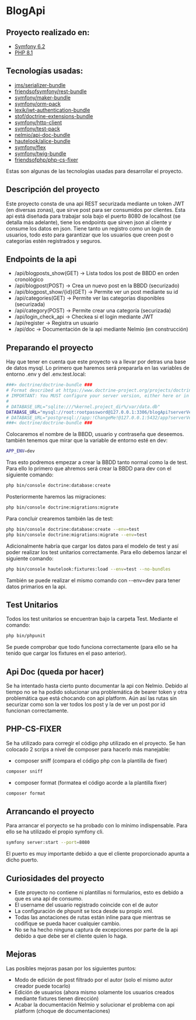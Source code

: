 # BlogApi
## Proyecto realizado en:
 - [Symfony 6.2](https://symfony.com/releases/6.2)
 - [PHP 8.1](https://www.php.net/releases/8.1/en.php)

## Tecnologías usadas:
 - [jms/serializer-bundle](https://github.com/schmittjoh/JMSSerializerBundle)
 - [friendsofsymfony/rest-bundle](https://github.com/FriendsOfSymfony/FOSRestBundle)
 - [symfony/maker-bundle](https://github.com/symfony/maker-bundle)
 - [symfony/orm-pack](https://symfony.com/components/ORM%20Pack)
 - [lexik/jwt-authentication-bundle](https://github.com/lexik/LexikJWTAuthenticationBundle)
 - [stof/doctrine-extensions-bundle](https://github.com/stof/StofDoctrineExtensionsBundle)
 - [symfony/http-client](https://github.com/symfony/http-client)
 - [symfony/test-pack](https://github.com/symfony/test-pack)
 - [nelmio/api-doc-bundle](https://github.com/nelmio/NelmioApiDocBundle)
 - [hautelook/alice-bundle](https://packagist.org/packages/hautelook/alice-bundle)
 - [symfony/flex](https://github.com/symfony/flex)
 - [symfony/twig-bundle](https://github.com/symfony/twig-bundle)
 - [friendsofphp/php-cs-fixer](https://github.com/PHP-CS-Fixer/PHP-CS-Fixer)

Estas son algunas de las tecnologías usadas para desarrollar el proyecto.

## Descripción del proyecto
Este proyecto consta de una api REST securizada mediante un token JWT (en diversas zonas), que sirve post para ser consumidos por clientes. Esta api está diseñada para trabajar sola bajo el puerto 8080 de localhost (se detalla más adelante), tiene los endpoints que sirven json al cliente y consume los datos en json. Tiene tanto un registro como un login de usuarios, todo esto para garantizar que los usuarios que creen post o categorías estén registrados y seguros.

## Endpoints de la api
 - /api/blogposts_show(GET) -> Lista todos los post de BBDD en orden cronológico
 - /api/blogpost(POST) -> Crea un nuevo post en la BBDD (securizado)
 - /api/blogpost_show/{id}(GET) -> Permite ver un post mediante su id
 - /api/categories(GET) -> Permite ver las categorías disponibles (securizada)
 - /api/category(POST) -> Permite crear una categoría (securizada)
 - /api/login_check_api -> Checkea si el login mediante JWT
 - /api/register -> Registra un usuario
 - /api/doc -> Documentación de la api mediante Nelmio (en construcción)

## Preparando el proyecto
Hay que tener en cuenta que este proyecto va a llevar por detras una base de datos mysql. Lo primero que haremos será prepararla en las variables de entorno .env y del .env.test.local:
```sh
###> doctrine/doctrine-bundle ###
# Format described at https://www.doctrine-project.org/projects/doctrine-dbal/en/latest/reference/configuration.html#connecting-using-a-url
# IMPORTANT: You MUST configure your server version, either here or in config/packages/doctrine.yaml
#
# DATABASE_URL="sqlite:///%kernel.project_dir%/var/data.db"
DATABASE_URL="mysql://root:rootpassword@127.0.0.1:3306/blogApi?serverVersion=8&charset=utf8mb4"
# DATABASE_URL="postgresql://app:!ChangeMe!@127.0.0.1:5432/app?serverVersion=15&charset=utf8"
###< doctrine/doctrine-bundle ###
```
Colocaremos el nombre de la BBDD, usuario y contraseña que deseemos. también tenemos que mirar que la variable de entorno esté en dev:
```sh
APP_ENV=dev
```
Tras esto podremos empezar a crear la BBDD tanto normal como la de test. Para ello lo primero que ahremos será crear la BBDD para dev con el siguiente comando:
```sh
php bin/console doctrine:database:create
```
Posteriormente haremos las migraciones:
```sh
php bin/console doctrine:migrations:migrate
```
Para concluir crearemos también las de test:
```sh
php bin/console doctrine:database:create --env=test
php bin/console doctrine:migrations:migrate --env=test
```
Adicionalmente habría que cargar los datos para el modelo de test y así poder realizar los test unitarios correctamente. Para ello debemos lanzar el siguiente comando:
```sh
php bin/console hautelook:fixtures:load --env=test --no-bundles
```
También se puede realizar el mismo comando con --env=dev para tener datos primarios en la api.

## Test Unitarios
Todos los test unitarios se encuentran bajo la carpeta Test. Mediante el comando:
```sh
php bin/phpunit
```
Se puede comprobar que todo funciona correctamente (para ello se ha tenido que cargar los fixtures en el paso anterior).

## Api Doc (queda por hacer)
Se ha intentado hasta cierto punto documentar la api con Nelmio. Debido al tiempo no se ha podido solucionar una problemática de bearer token y otra problemática que está chocando con api platform. Aún así las rutas sin securizar como son la ver todos los post y la de ver un post por id funcionan correctamente.

## PHP-CS-FIXER
Se ha utilizado para corregir el código php utilizado en el proyecto. Se han colocado 2 scrips a nivel de composer para hacerlo más manejable:
 - composer sniff (compara el código php con la plantilla de fixer)
 ```sh
composer sniff
```
 - composer format (formatea el código acorde a la plantilla fixer)
  ```sh
composer format
```

## Arrancando el proyecto
Para arrancar el poryecto se ha probado con lo mínimo indispensable. Para ello se ha utilizado el propio symfony cli.
```sh
symfony server:start --port=8080
```
El puerto es muy importante debido a que el cliente proporcionado apunta a dicho puerto.

## Curiosidades del proyecto
 - Este proyecto no contiene ni plantillas ni formularios, esto es debido a que es una api de consumo.
 - El username del usuario registrado coincide con el de autor
 - La configuración de phpunit se toca desde su propio xml.
 - Todas las anotaciones de rutas están inline para que mientras se codifique se pueda hacer cualquier cambio.
 - No se ha hecho ninguna captura de excepciones por parte de la api debido a que debe ser el cliente quien lo haga.

## Mejoras
Las posibles mejoras pasan por los siguientes puntos:
 - Modo de edición de post filtrado por el autor (solo el mismo autor creador puede tocarlo)
 - Edición de usuarios (ahora mismo solamente los usuarios creados mediante fixtures tienen dirección)
 - Acabar la documentación Nelmio y solucionar el problema con api platform (choque de documentaciones)